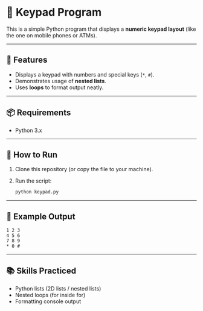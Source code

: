 # 🔢 Keypad Program  

This is a simple Python program that displays a **numeric keypad layout** (like the one on mobile phones or ATMs).  

---

## 📌 Features  

- Displays a keypad with numbers and special keys (`*`, `#`).  
- Demonstrates usage of **nested lists**.  
- Uses **loops** to format output neatly.  

---

## 📦 Requirements  

- Python 3.x  

---

## 🚀 How to Run  

1. Clone this repository (or copy the file to your machine).  

2. Run the script:  
   ```bash
   python keypad.py
    ```

---

## 🎯 Example Output
```
1 2 3 
4 5 6 
7 8 9 
* 0 # 
```

---

## 📚 Skills Practiced

- Python lists (2D lists / nested lists)
- Nested loops (for inside for)
- Formatting console output